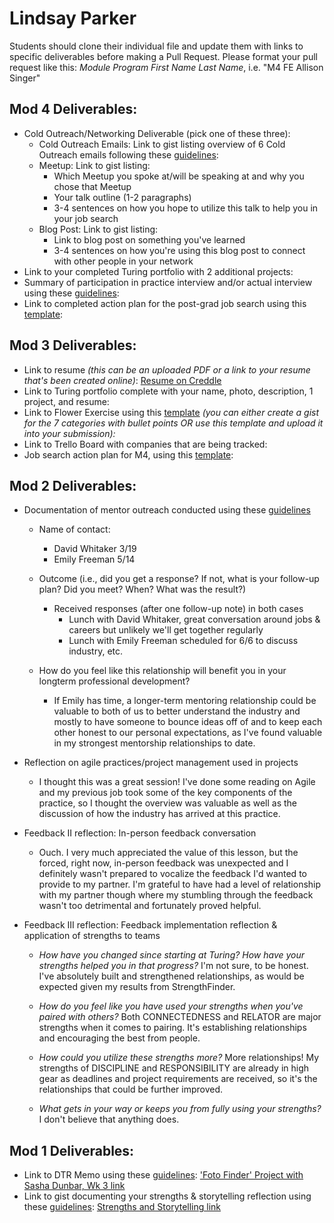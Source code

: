 # Lindsay Parker

Students should clone their individual file and update them with links to specific deliverables before making a Pull Request. Please format your pull request like this: *Module Program First Name Last Name*, i.e. "M4 FE Allison Singer" 

## Mod 4 Deliverables:
* Cold Outreach/Networking Deliverable (pick one of these three):
    * Cold Outreach Emails: Link to gist listing overview of 6 Cold Outreach emails following these [guidelines](https://github.com/turingschool/career-development-curriculum/blob/master/module_four/cold_outreach_deliverable_guidelines.md):
    * Meetup: Link to gist listing: 
      * Which Meetup you spoke at/will be speaking at and why you chose that Meetup
      * Your talk outline (1-2 paragraphs)
      * 3-4 sentences on how you hope to utilize this talk to help you in your job search
    * Blog Post: Link to gist listing:
       * Link to blog post on something you've learned
       * 3-4 sentences on how you're using this blog post to connect with other people in your network 
* Link to your completed Turing portfolio with 2 additional projects: 
* Summary of participation in practice interview and/or actual interview using these [guidelines](https://github.com/turingschool/career-development-curriculum/blob/master/module_four/interview_practice_reflection_guidelines.md):
* Link to completed action plan for the post-grad job search using this [template](https://github.com/turingschool/career-development-curriculum/blob/master/module_four/post_grad_plan.md): 

## Mod 3 Deliverables:

* Link to resume *(this can be an uploaded PDF or a link to your resume that's been created online)*: 
[Resume on Creddle](https://resume.creddle.io/resume/czq5kygm21m)
* Link to Turing portfolio complete with your name, photo, description, 1 project, and resume:
* Link to Flower Exercise using this [template](https://github.com/turingschool/career-development-curriculum/blob/master/files/Career%20Unit%20-%20The%20Flower%20Diagram.pdf) *(you can either create a gist for the 7 categories with bullet points OR use this template and upload it into your submission):*
* Link to Trello Board with companies that are being tracked: 
* Job search action plan for M4, using this [template](https://github.com/turingschool/career-development-curriculum/blob/master/module_three/mod_4_action_plan_template.md):


## Mod 2 Deliverables:

* Documentation of mentor outreach conducted using these [guidelines](https://github.com/turingschool/career-development-curriculum/blob/master/module_two/cold_outreach_i_guidelines.md)

   * Name of contact:
      * David Whitaker 3/19
      * Emily Freeman 5/14

   * Outcome (i.e., did you get a response? If not, what is your follow-up plan? Did you meet? When? What was the result?)

      * Received responses (after one follow-up note) in both cases
         * Lunch with David Whitaker, great conversation around jobs & careers but unlikely we'll get together regularly
         * Lunch with Emily Freeman scheduled for 6/6 to discuss industry, etc.

   * How do you feel like this relationship will benefit you in your longterm professional development?
      * If Emily has time, a longer-term mentoring relationship could be valuable to both of us to better understand the industry and mostly to have someone to bounce ideas off of and to keep each other honest to our personal expectations, as I've found valuable in my strongest mentorship relationships to date.

* Reflection on agile practices/project management used in projects
   * I thought this was a great session!  I've done some reading on Agile and my previous job took some of the key components of the practice, so I thought the overview was valuable as well as the discussion of how the industry has arrived at this practice.
   
   
* Feedback II reflection: In-person feedback conversation
   * Ouch.  I very much appreciated the value of this lesson, but the forced, right now, in-person feedback was unexpected and I definitely wasn't prepared to vocalize the feedback I'd wanted to provide to my partner.  I'm grateful to have had a level of relationship with my partner though where my stumbling through the feedback wasn't too detrimental and fortunately proved helpful.
   
* Feedback III reflection: Feedback implementation reflection & application of strengths to teams

   * *How have you changed since starting at Turing?  How have your strengths helped you in that progress?*
I'm not sure, to be honest.  I've absolutely built and strengthened relationships, as would be expected given my results from StrengthFinder.

   * *How do you feel like you have used your strengths when you've paired with others?*
Both CONNECTEDNESS and RELATOR are major strengths when it comes to pairing.  It's establishing relationships and encouraging the best from people.

   * *How could you utilize these strengths more?*
More relationships!  My strengths of DISCIPLINE and RESPONSIBILITY are already in high gear as deadlines and project requirements are received, so it's the relationships that could be further improved.

   * *What gets in your way or keeps you from fully using your strengths?*
I don't believe that anything does.


## Mod 1 Deliverables:
* Link to DTR Memo using these [guidelines](https://github.com/turingschool/career-development-curriculum/blob/master/module_one/dtr_guidelines_memo.md): ['Foto Finder' Project with Sasha Dunbar, Wk 3 link](https://github.com/lindsaywparker/foto-finder/blob/master/DTR-lindsay-sasha.md)
* Link to gist documenting your strengths & storytelling reflection using these [guidelines](https://github.com/turingschool/career-development-curriculum/blob/master/module_one/strengths_storytelling_reflection.md): [Strengths and Storytelling link](https://gist.github.com/lindsaywparker/217ef029d7194b30cd9887692bf3eafa)
